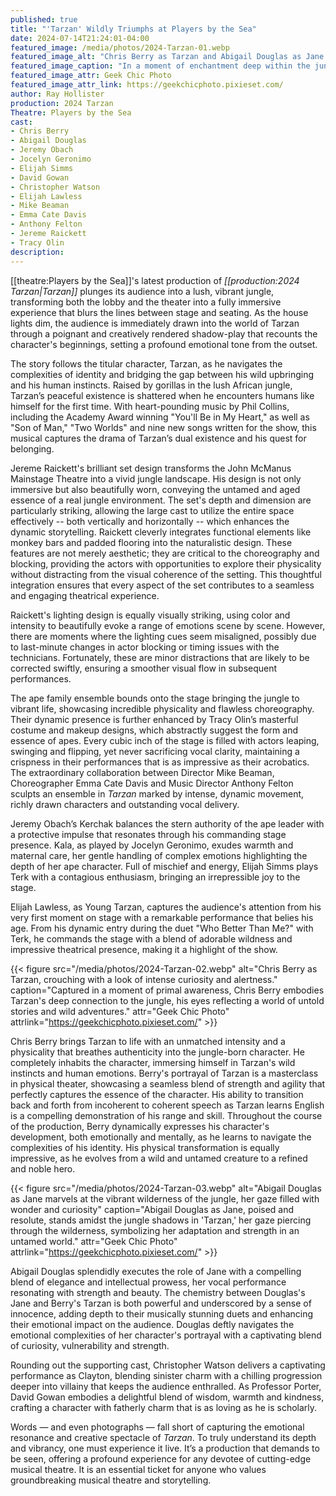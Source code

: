 ```yaml
---
published: true
title: "'Tarzan' Wildly Triumphs at Players by the Sea"
date: 2024-07-14T21:24:01-04:00
featured_image: /media/photos/2024-Tarzan-01.webp
featured_image_alt: "Chris Berry as Tarzan and Abigail Douglas as Jane in 'Tarzan', both gazing upward with expressions of wonder."
featured_image_caption: "In a moment of enchantment deep within the jungle, Chris Berry as Tarzan and Abigail Douglas as Jane share a captivating scene, their faces alight with wonder, bringing the timeless story of 'Tarzan' to life on stage."
featured_image_attr: Geek Chic Photo 
featured_image_attr_link: https://geekchicphoto.pixieset.com/
author: Ray Hollister
production: 2024 Tarzan
Theatre: Players by the Sea
cast: 
- Chris Berry
- Abigail Douglas
- Jeremy Obach
- Jocelyn Geronimo
- Elijah Simms
- David Gowan
- Christopher Watson
- Elijah Lawless
- Mike Beaman
- Emma Cate Davis
- Anthony Felton
- Jereme Raickett
- Tracy Olin
description:
---
```

[[theatre:Players by the Sea]]'s latest production of *[[production:2024 Tarzan|Tarzan]]* plunges its audience into a lush, vibrant jungle, transforming both the lobby and the theater into a fully immersive experience that blurs the lines between stage and seating. As the house lights dim, the audience is immediately drawn into the world of Tarzan through a poignant and creatively rendered shadow-play that recounts the character's beginnings, setting a profound emotional tone from the outset.<!--more-->

The story follows the titular character, Tarzan, as he navigates the complexities of identity and bridging the gap between his wild upbringing and his human instincts. Raised by gorillas in the lush African jungle, Tarzan’s peaceful existence is shattered when he encounters humans like himself for the first time. With heart-pounding music by Phil Collins, including the Academy Award winning "You'll Be in My Heart," as well as "Son of Man," "Two Worlds" and nine new songs written for the show, this musical captures the drama of Tarzan’s dual existence and his quest for belonging.

Jereme Raickett's brilliant set design transforms the John McManus Mainstage Theatre into a vivid jungle landscape. His design is not only immersive but also beautifully worn, conveying the untamed and aged essence of a real jungle environment. The set's depth and dimension are particularly striking, allowing the large cast to utilize the entire space effectively -- both vertically and horizontally -- which enhances the dynamic storytelling. Raickett cleverly integrates functional elements like monkey bars and padded flooring into the naturalistic design. These features are not merely aesthetic; they are critical to the choreography and blocking, providing the actors with opportunities to explore their physicality without distracting from the visual coherence of the setting. This thoughtful integration ensures that every aspect of the set contributes to a seamless and engaging theatrical experience.

Raickett's lighting design is equally visually striking, using color and intensity to beautifully evoke a range of emotions scene by scene. However, there are moments where the lighting cues seem misaligned, possibly due to last-minute changes in actor blocking or timing issues with the technicians. Fortunately, these are minor distractions that are likely to be corrected swiftly, ensuring a smoother visual flow in subsequent performances.

The ape family ensemble bounds onto the stage bringing the jungle to vibrant life, showcasing incredible physicality and flawless choreography. Their dynamic presence is further enhanced by Tracy Olin’s masterful costume and makeup designs, which abstractly suggest the form and essence of apes. Every cubic inch of the stage is filled with actors leaping, swinging and flipping, yet never sacrificing vocal clarity, maintaining a crispness in their performances that is as impressive as their acrobatics. The extraordinary collaboration between Director Mike Beaman, Choreographer Emma Cate Davis and Music Director Anthony Felton sculpts an ensemble in *Tarzan* marked by intense, dynamic movement, richly drawn characters and outstanding vocal delivery.

Jeremy Obach’s Kerchak balances the stern authority of the ape leader with a protective impulse that resonates through his commanding stage presence. Kala, as played by Jocelyn Geronimo, exudes warmth and maternal care, her gentle handling of complex emotions highlighting the depth of her ape character. Full of mischief and energy, Elijah Simms plays Terk with a contagious enthusiasm, bringing an irrepressible joy to the stage.

Elijah Lawless, as Young Tarzan, captures the audience's attention from his very first moment on stage with a remarkable performance that belies his age. From his dynamic entry during the duet "Who Better Than Me?" with Terk, he commands the stage with a blend of adorable wildness and impressive theatrical presence, making it a highlight of the show.

{{< figure src="/media/photos/2024-Tarzan-02.webp" alt="Chris Berry as Tarzan, crouching with a look of intense curiosity and alertness." caption="Captured in a moment of primal awareness, Chris Berry embodies Tarzan's deep connection to the jungle, his eyes reflecting a world of untold stories and wild adventures." attr="Geek Chic Photo" attrlink="https://geekchicphoto.pixieset.com/" >}}

Chris Berry brings Tarzan to life with an unmatched intensity and a physicality that breathes authenticity into the jungle-born character. He completely inhabits the character, immersing himself in Tarzan's wild instincts and human emotions. Berry's portrayal of Tarzan is a masterclass in physical theater, showcasing a seamless blend of strength and agility that perfectly captures the essence of the character. His ability to transition back and forth from incoherent to coherent speech as Tarzan learns English is a compelling demonstration of his range and skill. Throughout the course of the production, Berry dynamically expresses his character's development, both emotionally and mentally, as he learns to navigate the complexities of his identity. His physical transformation is equally impressive, as he evolves from a wild and untamed creature to a refined and noble hero. 

{{< figure src="/media/photos/2024-Tarzan-03.webp" alt="Abigail Douglas as Jane marvels at the vibrant wilderness of the jungle, her gaze filled with wonder and curiosity" caption="Abigail Douglas as Jane, poised and resolute, stands amidst the jungle shadows in 'Tarzan,' her gaze piercing through the wilderness, symbolizing her adaptation and strength in an untamed world." attr="Geek Chic Photo" attrlink="https://geekchicphoto.pixieset.com/" >}}

Abigail Douglas splendidly executes the role of Jane with a compelling blend of elegance and intellectual prowess, her vocal performance resonating with strength and beauty. The chemistry between Douglas's Jane and Berry's Tarzan is both powerful and underscored by a sense of innocence, adding depth to their musically stunning duets and enhancing their emotional impact on the audience. Douglas deftly navigates the emotional complexities of her character's portrayal with a captivating blend of curiosity, vulnerability and strength.

Rounding out the supporting cast, Christopher Watson delivers a captivating performance as Clayton, blending sinister charm with a chilling progression deeper into villainy that keeps the audience enthralled. As Professor Porter, David Gowan embodies a delightful blend of wisdom, warmth and kindness, crafting a character with fatherly charm that is as loving as he is scholarly.

Words — and even photographs — fall short of capturing the emotional resonance and creative spectacle of *Tarzan*. To truly understand its depth and vibrancy, one must experience it live. It’s a production that demands to be seen, offering a profound experience for any devotee of cutting-edge musical theatre. It is an essential ticket for anyone who values groundbreaking musical theatre and storytelling.